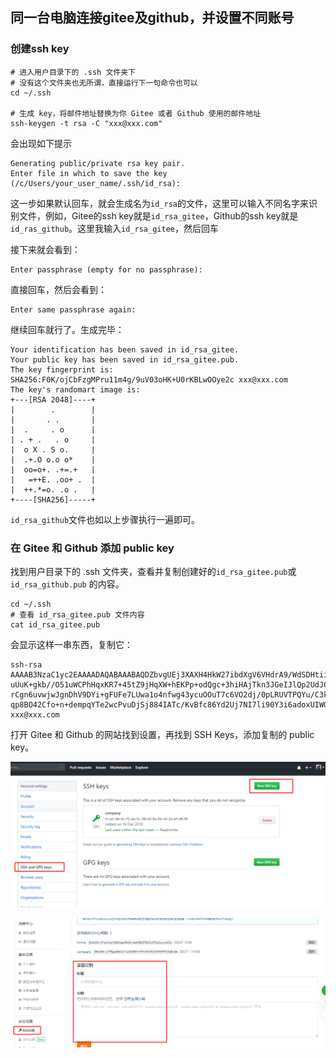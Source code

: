## 同一台电脑连接gitee及github，并设置不同账号

### 创建ssh key

	# 进入用户目录下的 .ssh 文件夹下
	# 没有这个文件夹也无所谓，直接运行下一句命令也可以
	cd ~/.ssh
	
	# 生成 key，将邮件地址替换为你 Gitee 或者 Github 使用的邮件地址
	ssh-keygen -t rsa -C "xxx@xxx.com"

会出现如下提示

	Generating public/private rsa key pair.
	Enter file in which to save the key (/c/Users/your_user_name/.ssh/id_rsa): 

这一步如果默认回车，就会生成名为`id_rsa`的文件，这里可以输入不同名字来识别文件，例如，Gitee的ssh key就是`id_rsa_gitee`，Github的ssh key就是`id_ras_github`。这里我输入`id_rsa_gitee`，然后回车

接下来就会看到：

	Enter passphrase (empty for no passphrase):

直接回车，然后会看到：

	Enter same passphrase again:

继续回车就行了。生成完毕：

	Your identification has been saved in id_rsa_gitee.
	Your public key has been saved in id_rsa_gitee.pub.
	The key fingerprint is:
	SHA256:F0K/ojCbFzgMPru11m4g/9uV03oHK+U0rKBLwOOye2c xxx@xxx.com
	The key's randomart image is:
	+---[RSA 2048]----+
	|        .        |
	|       . .       |
	|  .     . o      |
	| . + .   . o     |
	|  o X . S o.     |
	|  .+.O o.o o*    |
	|  oo=o+. .+=.+   |
	|   =++E. .oo+ .  |
	|  ++.*=o. .o .   |
	+----[SHA256]-----+

`id_rsa_github`文件也如以上步骤执行一遍即可。

### 在 Gitee 和 Github 添加 public key

找到用户目录下的 .ssh 文件夹，查看并复制创建好的`id_rsa_gitee.pub`或`id_rsa_github.pub` 的内容。

	cd ~/.ssh
	# 查看 id_rsa_gitee.pub 文件内容
	cat id_rsa_gitee.pub

会显示这样一串东西，复制它：

	ssh-rsa AAAAB3NzaC1yc2EAAAADAQABAAABAQDZbvgUEj3XAXH4HkW27ibdXgV6VHdrA9/WdSDHtiiC55mjPvxj3OtPxIbpeJmhWyHiJWR6
	uUuK+gkb//O51uWCPhHqxKR7+45tZ9jHqXW+hEKPp+odQgc+3hiHAjTkn3JGeIJlQp2UdJCDHBrp+kcgVeg91+y7cU3ufaUQ/hpD
	rCgn6uvwjwJgnDhV9DYi+gFUFe7LUwa1o4nfwg43ycuOOuT7c6VO2dj/0pLRUVTPQYu/C3kaaPVedir7mKIu/dM6Ec44bhYTp1Dq
	qp8BO42Cfo+n+dempqYTe2wcPvuDjSj884IATc/KvBfc86Yd2Uj7NI7li90Y3i6adoxUIWQh xxx@xxx.com

打开 Gitee 和 Github 的网站找到设置，再找到 SSH Keys，添加复制的 public key。

![Github上ssh key添加](Git-img/1.png)

![Gitee上ssh key添加](Git-img/2.png)



